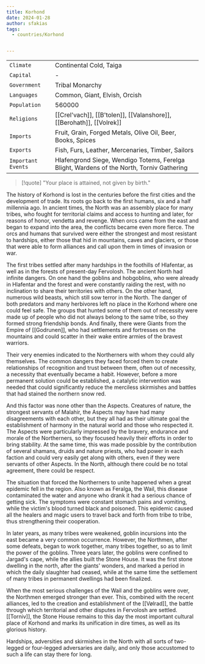 ```yaml
---
title: Korhond
date: 2024-01-28
author: sfakias
tags:
  - countries/Korhond


---
```

| | |
| --- | --- |
| `Climate` | Continental Cold, Taiga |
| `Capital` | - |
| `Government` | Tribal Monarchy |
| `Languages` | Common, Giant, Elvish, Orcish |
| `Population` | 560000 |
| `Religions` | [[Crel'vach]], [[B'tolen]], [[Valanshore]], [[Berohath]], [[Volrek]] |
| `Imports` | Fruit, Grain, Forged Metals, Olive Oil, Beer, Books, Spices |
| `Exports` | Fish, Furs, Leather, Mercenaries, Timber, Sailors |
| `Important Events` | Hlafengrond Siege, Wendigo Totems, Ferelga Blight, Wardens of the North, Torniv Gathering |

> [!quote] 
> "Your place is attained, not given by birth."

The history of  Korhond is lost in the centuries before the first cities and the development of trade. Its roots go back to the first humans, six and a half millennia ago. In ancient times, the North was an assembly place for many tribes, who fought for territorial claims and access to hunting and later, for reasons of honor, vendetta and revenge. When orcs came from the east and began to expand into the area, the conflicts became even more fierce. The orcs and humans that survived were either the strongest and most resistant to hardships, either those that hid in mountains, caves and glaciers, or those that were able to form alliances and call upon them in times of invasion or war.

The first tribes settled after many hardships in the foothills of Hlafentar, as well as in the forests of present-day Fervolosh. The ancient North had infinite dangers. On one hand the goblins and hobgoblins, who were already in Hlafentar and the forest and were constantly raiding the rest, with no inclination to share their territories with others. On the other hand, numerous wild beasts, which still sow terror in the North. The danger of both predators and many herbivores left no place in the Korhond where one could feel safe. The groups that hunted some of them out of necessity were made up of people who did not always belong to the same tribe, so they formed strong friendship bonds. And finally, there were Giants from the Empire of [[Godrunen]], who had settlements and fortresses on the mountains and could scatter in their wake entire armies of the bravest warriors.

Their very enemies indicated to the Northerners with whom they could ally themselves. The common dangers they faced forced them to create relationships of recognition and trust between them, often out of necessity, a necessity that eventually became a habit. However, before a more permanent solution could be established, a catalytic intervention was needed that could significantly reduce the merciless skirmishes and battles that had stained the northern snow red.

And this factor was none other than the Aspects. Creatures of nature, the strongest servants of Malahir, the Aspects may have had many disagreements with each other, but they all had as their ultimate goal the establishment of harmony in the natural world and those who respected it. The Aspects were particularly impressed by the bravery, endurance and morale of the Northerners, so they focused heavily their efforts in order to bring stability. At the same time, this was made possible by the contribution of several shamans, druids and nature priests, who had power in each faction and could very easily get along with others, even if they were servants of other Aspects. In the North, although there could be no total agreement, there could be respect.

The situation that forced the Northerners to unite happened when a great epidemic fell in the region. Also known as Feralga, the Wail, this disease contaminated the water and anyone who drank it had a serious chance of getting sick. The symptoms were constant stomach pains and vomiting, while the victim's blood turned black and poisoned. This epidemic caused all the healers and magic users to travel back and forth from tribe to tribe, thus strengthening their cooperation.

In later years, as many tribes were weakened, goblin incursions into the east became a very common occurrence. However, the Northmen, after some defeats, began to work together, many tribes together, so as to limit the power of the goblins. Three years later, the goblins were confined to Jargad's cape, while the allies built the Stone House. It was the first stone dwelling in the north, after the giants' wonders, and marked a period in which the daily slaughter had ceased, while at the same time the settlement of many tribes in permanent dwellings had been finalized.

When the most serious challenges of the Wail and the goblins were over, the Northmen emerged stronger than ever. This, combined with the recent alliances, led to the creation and establishment of the [[Vølrad]], the battle through which territorial and other disputes in Fervolosh are settled. [[Torniv]], the Stone House remains to this day the most important cultural place of Korhond and marks its unification in dire times, as well as its glorious history.

Hardships, adversities and skirmishes in the North with all sorts of two-legged or four-legged adversaries are daily, and only those accustomed to such a life can stay there for long.